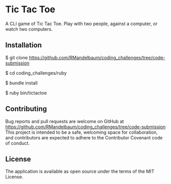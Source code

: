 # Tic Tac Toe
A CLI game of Tic Tac Toe. Play with two people, against a computer, or watch two computers.


## Installation

$ git clone https://github.com/RMandelbaum/coding_challenges/tree/code-submission

$ cd coding_challenges/ruby

$ bundle install

$ ruby bin/tictactoe

## Contributing

Bug reports and pull requests are welcome on GitHub at https://github.com/RMandelbaum/coding_challenges/tree/code-submission This project is intended to be a safe, welcoming space for collaboration, and contributors are expected to adhere to the Contributor Covenant code of conduct.

## License

The application is available as open source under the terms of the MIT License.
